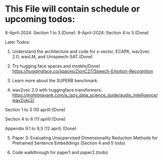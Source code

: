 # This File will contain schedule or upcoming todos:

8-April-2024: Section 1 to 3.(Done):
9-April-2024: Section 4 to 5.(Done)

Later Todos:
1) Understand the architecture and code for x-vector, ECAPA, wav2vec 2.0, wavLM, and Unispeech-SAT.(Done)

2) Try hugging face spaces and models(Done)
    https://huggingface.co/spaces/ZionC27/Speech-Emotion-Recognition

3) Learn more about the SUPERB benchmark.

4) wav2vec 2.0 with huggingface transformers:
https://mohitmayank.com/a_lazy_data_science_guide/audio_intelligence/wav2vec2/

Section 1 to 3 (10 april):(Done)

Section 4 to 6 (11 april):(Done)

Appendix 9.1 to 9,3 (12 april) (Done)

5) Paper 3: Evaluating Unsupervised Dimensionality Reduction Methods for Pretrained Sentence Embeddings (Section 4 and 5 todo)

6) Code walkthrough for paper1 and paper2.(todo)


